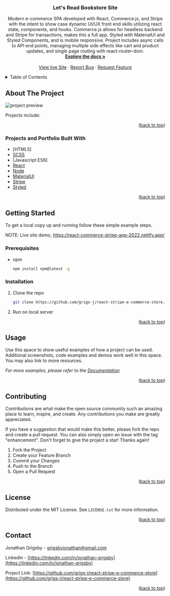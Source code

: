 <div id="top"></div>

<!-- PROJECT LOGO -->
<div align="center">
  <a href="https://github.com/grigs-j/react-stripe-e-commerce-store>
    <img src="https://i.postimg.cc/KY2gJpg8/codedog-full.png" alt="Logo" width="80" height="80">
  </a>

  <h3 align="center">Let's Read Bookstore Site</h3>

  <p align="center">
    Modern e-commerce SPA developed with React, Commerce.js, and Stripe with the intent to show case dynamic UI/UX front end skills utilizing react state, components, and hooks. Commerce.js allows for headless backend and Stripe for transactions, makes this a full app. Styled with MaterialUI and Styled Components, and is mobile responsive. 
    Project includes async calls to API end points, managing multiple side effects like cart and product updates, and single page routing with react-router-dom.
    <br />
    <a href="https://github.com/grigs-j/react-stripe-e-commerce-store"><strong>Explore the docs »</strong></a>
    <br />
    <br />
    <a href="https://react-commerce-stripe-app-2022.netlify.app/">View live Site</a>
    ·
    <a href="https://github.com/grigs-j/react-stripe-e-commerce-storeo/issues">Report Bug</a>
    ·
    <a href="https://github.com/grigs-j/react-stripe-e-commerce-store/issues">Request Feature</a>
  </p>
</div>

<!-- TABLE OF CONTENTS -->
<details>
  <summary>Table of Contents</summary>
  <ol>
    <li>
      <a href="#about-the-project">About The Project</a>
      <ul>
        <li><a href="#built-with">Built With</a></li>
      </ul>
    </li>
    <li>
      <a href="#getting-started">Getting Started</a>
      <ul>
        <li><a href="#usage">Usage</a></li>
        <li><a href="#roadmap">Roadmap</a></li>
        <li><a href="#prerequisites">Prerequisites</a></li>
        <li><a href="#installation">Installation</a></li>
      </ul>
    </li>
    <li><a href="#license">License</a></li>
    <li><a href="#contact">Contact</a></li>
  </ol>
</details>

<!-- ABOUT THE PROJECT -->

## About The Project

![project preview](url)


Projects include:

<p align="right">(<a href="#top">back to top</a>)</p>

### Projects and Portfolio Built With

-   [HTML5]
-   [SCSS](https://sass-lang.com/)
-   [Javascript ES6]
-   [React](https://reactjs.org/)
-   [Node](https://nodejs.org/)
-   [MaterialUI](https://mui.com/)
-   [Stripe](https://stripe.com/)
-   [Styled](https://https://styled-components.com/.com/)

<p align="right">(<a href="#top">back to top</a>)</p>

<!-- GETTING STARTED -->

## Getting Started

To get a local copy up and running follow these simple example steps.

NOTE: Live site demo, https://react-commerce-stripe-app-2022.netlify.app/

### Prerequisites

-   npm
    ```sh
    npm install npm@latest -g
    ```

### Installation

1. Clone the repo
    ```sh
    git clone https://github.com/grigs-j/react-stripe-e-commerce-store.git
    ```
2. Run on local server

<p align="right">(<a href="#top">back to top</a>)</p>

<!-- USAGE EXAMPLES -->

## Usage

Use this space to show useful examples of how a project can be used. Additional screenshots, code examples and demos work well in this space. You may also link to more resources.

_For more examples, please refer to the [Documentation](https://example.com)_

<p align="right">(<a href="#top">back to top</a>)</p>


<!-- CONTRIBUTING -->

## Contributing

Contributions are what make the open source community such an amazing place to learn, inspire, and create. Any contributions you make are greatly appreciated.

If you have a suggestion that would make this better, please fork the repo and create a pull request. You can also simply open an issue with the tag "enhancement".
Don't forget to give the project a star! Thanks again!

1. Fork the Project
2. Create your Feature Branch
3. Commit your Changes
4. Push to the Branch
5. Open a Pull Request

<p align="right">(<a href="#top">back to top</a>)</p>

<!-- LICENSE -->

## License

Distributed under the MIT License. See `LICENSE.txt` for more information.

<p align="right">(<a href="#top">back to top</a>)</p>

<!-- CONTACT -->

## Contact

Jonathan Grigsby - grigsbyjonathan@gmail.com

LinkedIn - [https://linkedin.com/in/jonathan-grigsby](https://linkedin.com/in/jonathan-grigsby)

Project Link: [https://github.com/grigs-j/react-stripe-e-commerce-store](https://github.com/grigs-j/react-stripe-e-commerce-store)

<p align="right">(<a href="#top">back to top</a>)</p>
